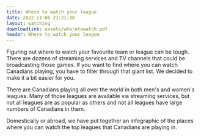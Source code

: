 ```yaml
---
title: Where to watch your league
date: 2022-11-06 21:21:38
layout: watching
downloadlink: assets/wheretowatch.pdf
header: Where to watch your league
---
```


Figuring out where to watch your favourite team or league can be tough. There are dozens of streaming services and TV channels that could be broadcasting those games. If you want to find where you can watch Canadians playing, you have to filter through that giant list. We decided to make it a bit easier for you.

There are Canadians playing all over the world in both men's and women's leagues. Many of those leagues are available via streaming services, but not all leagues are as popular as others and not all leagues have large numbers of Canadians in them.

Domestically or abroad, we have put together an infographic of the places where you can watch the top leagues that Canadians are playing in.

